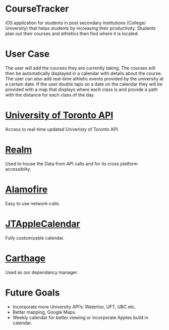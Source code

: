 # CourseTracker

iOS application for students in post secondary institutions (College/ University) that helps students by increasing their productivity. Students plan out their courses and athletics then find where it is located.

# User Case

The user will add the courses they are currently taking. The courses will then be automatically displayed in a calendar with details about the course. The user can also add real-time athletic events provided by the university at a certain date. If the user double taps on a date on the calendar they will be provided with a map that displays where each class is and provide a path with the distance for each class of the day.

# [University of Toronto API](https://cobalt.qas.im/)

Access to real-time updated Univeristy of Toronto API.

# [Realm](https://realm.io/)

Used to house the Data from API calls and for its cross platform accessibilty. 

# [Alamofire](https://github.com/Alamofire/Alamofire)

Easy to use network-calls.

# [JTAppleCalendar](https://github.com/patchthecode/JTAppleCalendar)

Fully customizable calendar.

# [Carthage](https://github.com/Carthage/Carthage)

Used as our dependancy manager.

# Future Goals
- Incorporate more University API’s: Waterloo, UFT, UBC etc. 
- Better mapping, Google Maps.
- Weekly calendar for better viewing or incorporate Apples build in calendar. 
